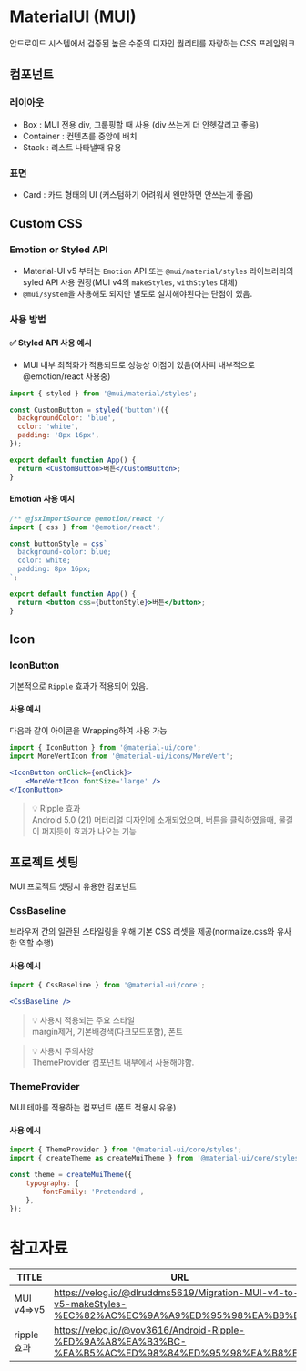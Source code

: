 # MaterialUI (MUI)
안드로이드 시스템에서 검증된 높은 수준의 디자인 퀄리티를 자랑하는 CSS 프레임워크

## 컴포넌트
### 레이아웃
- Box : MUI 전용 div, 그룹핑할 때 사용 (div 쓰는게 더 안헷갈리고 좋음)
- Container : 컨텐츠를 중앙에 배치
- Stack : 리스트 나타낼때 유용

### 표면
- Card : 카드 형태의 UI (커스텀하기 어려워서 왠만하면 안쓰는게 좋음)

## Custom CSS

### Emotion or Styled API
- Material-UI v5 부터는 `Emotion` API 또는 `@mui/material/styles` 라이브러리의 syled API 사용 권장(MUI v4의 `makeStyles`, `withStyles` 대체)
- `@mui/system`을 사용해도 되지만 별도로 설치해야된다는 단점이 있음.

### 사용 방법

#### ✅ Styled API 사용 예시
- MUI 내부 최적화가 적용되므로 성능상 이점이 있음(어차피 내부적으로 @emotion/react 사용중)
```jsx
import { styled } from '@mui/material/styles';

const CustomButton = styled('button')({
  backgroundColor: 'blue',
  color: 'white',
  padding: '8px 16px',
});

export default function App() {
  return <CustomButton>버튼</CustomButton>;
}
```

#### Emotion 사용 예시
```jsx
/** @jsxImportSource @emotion/react */
import { css } from '@emotion/react';

const buttonStyle = css`
  background-color: blue;
  color: white;
  padding: 8px 16px;
`;

export default function App() {
  return <button css={buttonStyle}>버튼</button>;
}
```

## Icon

### IconButton
기본적으로 `Ripple` 효과가 적용되어 있음. 

#### 사용 예시
다음과 같이 아이콘을 Wrapping하여 사용 가능
```jsx
import { IconButton } from '@material-ui/core';
import MoreVertIcon from '@material-ui/icons/MoreVert';

<IconButton onClick={onClick}>
    <MoreVertIcon fontSize='large' />
</IconButton>
```

>💡 Ripple 효과   
Android 5.0 (21) 머터리얼 디자인에 소개되었으며, 버튼을 클릭하였을때, 물결이 퍼지듯이 효과가 나오는 기능

## 프로젝트 셋팅
MUI 프로젝트 셋팅시 유용한 컴포넌트

### CssBaseline
브라우저 간의 일관된 스타일링을 위해 기본 CSS 리셋을 제공(normalize.css와 유사한 역할 수행)

#### 사용 예시
```jsx
import { CssBaseline } from '@material-ui/core';

<CssBaseline />
```

> 💡 사용시 적용되는 주요 스타일   
margin제거, 기본배경색(다크모드포함), 폰트 

> 💡 사용시 주의사항   
ThemeProvider 컴포넌트 내부에서 사용해야함.

### ThemeProvider
MUI 테마를 적용하는 컴포넌트 (폰트 적용시 유용)

#### 사용 예시
```jsx
import { ThemeProvider } from '@material-ui/core/styles';
import { createTheme as createMuiTheme } from '@material-ui/core/styles';

const theme = createMuiTheme({
    typography: {
        fontFamily: 'Pretendard',
    },
});
```



# 참고자료
| TITLE            | URL                                                 |
|------------------|-----------------------------------------------------|
| MUI v4=>v5       | https://velog.io/@dlruddms5619/Migration-MUI-v4-to-v5-makeStyles-%EC%82%AC%EC%9A%A9%ED%95%98%EA%B8%B0   |
| ripple 효과      | https://velog.io/@vov3616/Android-Ripple-%ED%9A%A8%EA%B3%BC-%EA%B5%AC%ED%98%84%ED%95%98%EA%B8%B0|
